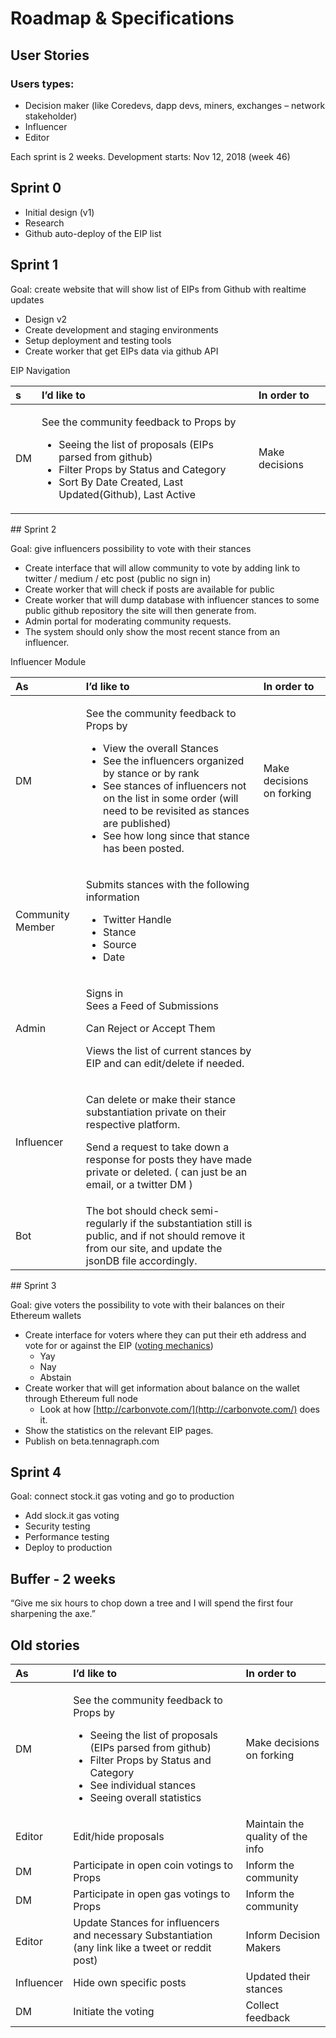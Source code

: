 # Roadmap & Specifications

## User Stories

### Users types:

* Decision maker \(like Coredevs, dapp devs, miners, exchanges – network stakeholder\)
* Influencer
* Editor

Each sprint is 2 weeks. Development starts: Nov 12, 2018 \(week 46\)

## Sprint 0

* Initial design \(v1\)
* Research
* Github auto-deploy of the EIP list

## Sprint 1

Goal: create website that will show list of EIPs from Github with realtime updates

* Design v2
* Create development and staging environments
* Setup deployment and testing tools
* Create worker that get EIPs data via github API

EIP Navigation

<table>
  <thead>
    <tr>
      <th style="text-align:left"><b>s</b>
      </th>
      <th style="text-align:left"><b>I’d like to</b>
      </th>
      <th style="text-align:left"><b>In order to</b>
      </th>
    </tr>
  </thead>
  <tbody>
    <tr>
      <td style="text-align:left">DM</td>
      <td style="text-align:left">
        <p>See the community feedback to Props by</p>
        <ul>
          <li>Seeing the list of proposals (EIPs parsed from github)</li>
          <li>Filter Props by Status and Category</li>
          <li>Sort By Date Created, Last Updated(Github), Last Active</li>
        </ul>
      </td>
      <td style="text-align:left">Make decisions</td>
    </tr>
  </tbody>
</table>## Sprint 2

Goal: give influencers possibility to vote with their stances

* Create interface that will allow community to vote by adding link to twitter / medium / etc post \(public no sign in\)
* Create worker that will check if posts are available for public
* Create worker that will dump database with influencer stances to some public github repository the site will then generate from.
* Admin portal for moderating community requests.
* The system should only show the most recent stance from an influencer.

Influencer Module

<table>
  <thead>
    <tr>
      <th style="text-align:left"><b>As</b>
      </th>
      <th style="text-align:left"><b>I’d like to</b>
      </th>
      <th style="text-align:left"><b>In order to</b>
      </th>
    </tr>
  </thead>
  <tbody>
    <tr>
      <td style="text-align:left">DM</td>
      <td style="text-align:left">
        <p>See the community feedback to Props by</p>
        <ul>
          <li>View the overall Stances</li>
          <li>See the influencers organized by stance or by rank</li>
          <li>See stances of influencers not on the list in some order (will need to
            be revisited as stances are published)</li>
          <li>See how long since that stance has been posted.</li>
        </ul>
      </td>
      <td style="text-align:left">Make decisions on forking</td>
    </tr>
    <tr>
      <td style="text-align:left">Community Member</td>
      <td style="text-align:left">
        <p>Submits stances with the following information</p>
        <ul>
          <li>Twitter Handle</li>
          <li>Stance</li>
          <li>Source</li>
          <li>Date</li>
        </ul>
      </td>
      <td style="text-align:left"></td>
    </tr>
    <tr>
      <td style="text-align:left">Admin</td>
      <td style="text-align:left">
        <p>Signs in
          <br />Sees a Feed of Submissions</p>
        <p>Can Reject or Accept Them</p>
        <p></p>
        <p>Views the list of current stances by EIP and can edit/delete if needed.</p>
      </td>
      <td style="text-align:left"></td>
    </tr>
    <tr>
      <td style="text-align:left">Influencer</td>
      <td style="text-align:left">
        <p>Can delete or make their stance substantiation private on their respective
          platform.</p>
        <p>Send a request to take down a response for posts they have made private
          or deleted. ( can just be an email, or a twitter DM )</p>
      </td>
      <td style="text-align:left"></td>
    </tr>
    <tr>
      <td style="text-align:left">Bot</td>
      <td style="text-align:left">The bot should check semi-regularly if the substantiation still is public,
        and if not should remove it from our site, and update the jsonDB file accordingly.</td>
      <td
      style="text-align:left"></td>
    </tr>
  </tbody>
</table>## Sprint 3

Goal: give voters the possibility to vote with their balances on their Ethereum wallets

* Create interface for voters where they can put their eth address and vote for or against the EIP \([voting mechanics](https://ethsignals.gitbook.io/wiki/~/edit/drafts/-LQnnldqUudx1pc6TfBF/specs/coin-vote-mechanics)\)
  * Yay
  * Nay
  * Abstain
* Create worker that will get information about balance on the wallet through Ethereum full node 
  * Look at how [http://carbonvote.com/](http://carbonvote.com/) does it.
* Show the statistics on the relevant EIP pages.
* Publish on beta.tennagraph.com

## Sprint 4

Goal: connect stock.it gas voting and go to production

* Add slock.it gas voting 
* Security testing
* Performance testing
* Deploy to production

## Buffer - 2 weeks

“Give me six hours to chop down a tree and I will spend the first four sharpening the axe.”





## Old stories

<table>
  <thead>
    <tr>
      <th style="text-align:left"><b>As</b>
      </th>
      <th style="text-align:left"><b>I’d like to</b>
      </th>
      <th style="text-align:left"><b>In order to</b>
      </th>
    </tr>
  </thead>
  <tbody>
    <tr>
      <td style="text-align:left">DM</td>
      <td style="text-align:left">
        <p>See the community feedback to Props by</p>
        <ul>
          <li>Seeing the list of proposals (EIPs parsed from github)</li>
          <li>Filter Props by Status and Category</li>
          <li>See individual stances</li>
          <li>Seeing overall statistics</li>
        </ul>
      </td>
      <td style="text-align:left">Make decisions on forking</td>
    </tr>
    <tr>
      <td style="text-align:left">Editor</td>
      <td style="text-align:left">Edit/hide proposals</td>
      <td style="text-align:left">Maintain the quality of the info</td>
    </tr>
    <tr>
      <td style="text-align:left">DM</td>
      <td style="text-align:left">Participate in open coin votings to Props</td>
      <td style="text-align:left">Inform the community</td>
    </tr>
    <tr>
      <td style="text-align:left">DM</td>
      <td style="text-align:left">Participate in open gas votings to Props</td>
      <td style="text-align:left">Inform the community</td>
    </tr>
    <tr>
      <td style="text-align:left">Editor</td>
      <td style="text-align:left">Update Stances for influencers and necessary Substantiation (any link
        like a tweet or reddit post)</td>
      <td style="text-align:left">Inform Decision Makers</td>
    </tr>
    <tr>
      <td style="text-align:left">Influencer</td>
      <td style="text-align:left">Hide own specific posts</td>
      <td style="text-align:left">Updated their stances</td>
    </tr>
    <tr>
      <td style="text-align:left">DM</td>
      <td style="text-align:left">Initiate the voting</td>
      <td style="text-align:left">Collect feedback</td>
    </tr>
  </tbody>
</table>